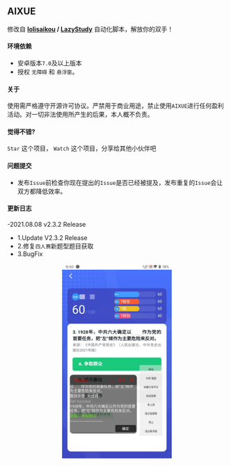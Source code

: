 ## AIXUE

修改自 **[lolisaikou](https://github.com/lolisaikou) / [LazyStudy](https://github.com/lolisaikou/LazyStudy)** 自动化脚本，解放你的双手！

####  环境依赖

- 安卓版本`7.0`及以上版本
- 授权 `无障碍` 和 `悬浮窗`。

#### 关于

使用需严格遵守开源许可协议。严禁用于商业用途，禁止使用`AIXUE`进行任何盈利活动。对一切非法使用所产生的后果，本人概不负责。

#### 觉得不错? 

`Star` 这个项目， `Watch` 这个项目，分享给其他小伙伴吧

#### 问题提交

- 发布`Issue`前检查你现在提出的`Issue`是否已经被提及，发布重复的`Issue`会让双方都降低效率。

#### 更新日志
-2021.08.08 v2.3.2 Release

* 1.Update V2.3.2 Release
* 2.修复`四人赛`新题型题目获取
* 3.BugFix


<div align="center">
<img src="/uploads/images/20210808160557.jpg" height="30%" width ="50%" />
</div>
